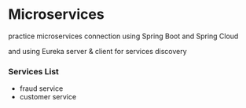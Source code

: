 # Microservices
practice microservices connection using Spring Boot and Spring Cloud

and using Eureka server & client for services discovery

### Services List
- fraud service
- customer service
